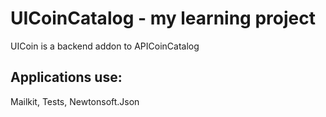 # UICoinCatalog - my learning project

 UICoin is a backend addon to APICoinCatalog

## Applications use:
Mailkit, Tests, Newtonsoft.Json
